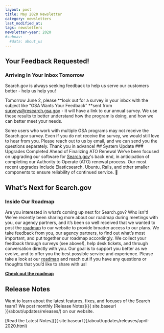```yaml
---
layout: post
title: May 2020 Newsletter
category: newsletters
last_modified_at: 
tags: newsletters
newsletter-year: 2020
#subnav:
  #data: about_us
---
```

## Your Feedback Requested!
### Arriving In Your Inbox Tomorrow

Search.gov is always seeking feedback to help us serve our customers better - help us help you!

Tomorrow June 2, please **look out for a survey in your inbox with the subject like “GSA Wants Your Feedback” **sent from <a href="mailto:surveys@research.gsa.gov">surveys@research.gsa.gov</a> - it will have a link to our annual survey. We use these results to better understand how the program is doing, and how we can better meet your needs.

Some users who work with multiple GSA programs may not receive the Search.gov survey. Even if you do not receive the survey, we would still love to hear from you. Please reach out to us by email, and we can send you the questions separately. Thank you in advance! ## System Update ### Upgrades Completed Ahead of Finalizing ATO Renewal We’ve been focused on upgrading our software for [Search.gov](http://search.gov/)'s back end, in anticipation of completing our Authority to Operate (ATO) renewal process. Our most recent upgrades include Elasticsearch, Ubuntu, Rails, and other smaller components to ensure reliability of continued service. 🎉

## What’s Next for Search.gov
### Inside Our Roadmap 
Are you interested in what’s coming up next for Search.gov? Who isn't! We’ve recently been sharing more about our roadmap during meetings with you, our agency partners, and it’s been so well received that we wanted to post the [roadmap](https://search.gov/about/roadmap.html) to our website to provide broader access to our plans. We take feedback from you, our agency partners, to find out what’s most important, and put together our roadmap accordingly. We collect your feedback through surveys (see above!), help desk tickets, and through conversation directly with you. Our goal is to support you better as we evolve, and to offer you the best possible service and experience. Please take a look at our [roadmap](https://search.gov/about/roadmap.html) and reach out if you have any questions or thoughts that you’d like to share with us!
 
**[Check out the roadmap](https://search.gov/about/roadmap.html)**
 
## Release Notes

Want to learn about the latest features, fixes, and focuses of the Search team? We post monthly [Release Notes]({{ site.baseurl }}/about/updates/releases/) on our website.

[Read the Latest Notes]({{ site.baseurl }}/about/updates/releases/april-2020.html)